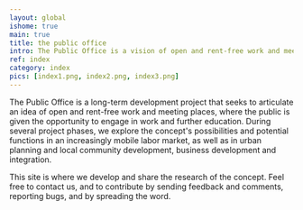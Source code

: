 ```yaml
---
layout: global
ishome: true
main: true
title: the public office
intro: The Public Office is a vision of open and rent-free work and meeting places
ref: index
category: index
pics: [index1.png, index2.png, index3.png]
---
```


The Public Office is a long-term development project that seeks to articulate an idea of open and rent-free work and meeting places, where the public is given the opportunity to engage in work and further education. During several project phases, we explore the concept's possibilities and potential functions in an increasingly mobile labor market, as well as in urban planning and local community development, business development and integration.

This site is where we develop and share the research of the concept. Feel free to contact us, and to contribute by sending feedback and comments, reporting bugs, and by spreading the word.